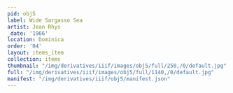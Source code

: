 ```yaml
---
pid: obj5
label: Wide Sargasso Sea
artist: Jean Rhys
_date: '1966'
location: Dominica
order: '04'
layout: items_item
collection: items
thumbnail: "/img/derivatives/iiif/images/obj5/full/250,/0/default.jpg"
full: "/img/derivatives/iiif/images/obj5/full/1140,/0/default.jpg"
manifest: "/img/derivatives/iiif/obj5/manifest.json"
---
```

